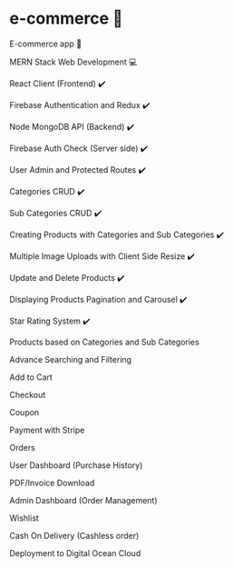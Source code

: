 # e-commerce :pouch:

E-commerce app :iphone:

MERN Stack Web Development :computer:

React Client (Frontend) :heavy_check_mark:

Firebase Authentication and Redux :heavy_check_mark:

Node MongoDB API (Backend) :heavy_check_mark:

Firebase Auth Check (Server side) :heavy_check_mark:

User Admin and Protected Routes :heavy_check_mark:

Categories CRUD :heavy_check_mark:

Sub Categories CRUD :heavy_check_mark:

Creating Products with Categories and Sub Categories  :heavy_check_mark:

Multiple Image Uploads with Client Side Resize :heavy_check_mark:

Update and Delete Products :heavy_check_mark:

Displaying Products Pagination and Carousel :heavy_check_mark:
 
Star Rating System :heavy_check_mark:

Products based on Categories and Sub Categories

Advance Searching and Filtering 

Add to Cart

Checkout

Coupon

Payment with Stripe

Orders

User Dashboard (Purchase History)

PDF/Invoice Download

Admin Dashboard (Order Management)

Wishlist

Cash On Delivery (Cashless order)

Deployment to Digital Ocean Cloud

